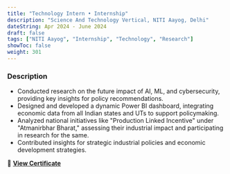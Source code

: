 ```yaml
---
title: "Technology Intern • Internship"
description: "Science And Technology Vertical, NITI Aayog, Delhi"
dateString: Apr 2024 - June 2024
draft: false
tags: ["NITI Aayog", "Internship", "Technology", "Research"]
showToc: false
weight: 301
---
```


### Description

- Conducted research on the future impact of AI, ML, and cybersecurity, providing key insights for policy recommendations.
- Designed and developed a dynamic Power BI dashboard, integrating economic data from all Indian states and UTs to support policymaking.
- Analyzed national initiatives like "Production Linked Incentive" under "Atmanirbhar Bharat," assessing their industrial impact and participating in research for the same.
- Contributed insights for strategic industrial policies and economic development strategies.

📜 **[View Certificate](/experience/Niti_Aayog_Intern_Certificate.pdf)**
